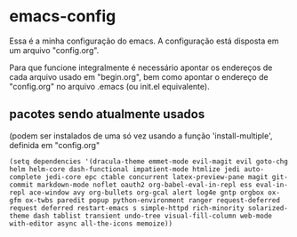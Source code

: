 # emacs-config

Essa é a minha configuração do emacs.
A configuração está disposta em um arquivo "config.org".

Para que funcione integralmente é necessário apontar os endereços de cada arquivo usado em "begin.org", bem como apontar o endereço de "config.org" no arquivo .emacs (ou init.el equivalente).

## pacotes sendo atualmente usados

(podem ser instalados de uma só vez usando a função 'install-multiple', definida em "config.org"

```emacs-lisp 
(setq dependencies '(dracula-theme emmet-mode evil-magit evil goto-chg helm helm-core dash-functional impatient-mode htmlize jedi auto-complete jedi-core epc ctable concurrent latex-preview-pane magit git-commit markdown-mode noflet oauth2 org-babel-eval-in-repl ess eval-in-repl ace-window avy org-bullets org-gcal alert log4e gntp orgbox ox-gfm ox-twbs paredit popup python-environment ranger request-deferred request deferred restart-emacs s simple-httpd rich-minority solarized-theme dash tablist transient undo-tree visual-fill-column web-mode with-editor async all-the-icons memoize))
```
